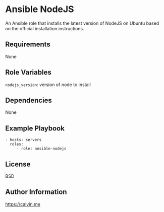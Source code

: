 # Ansible NodeJS

An Ansible role that installs the latest version of NodeJS on Ubuntu based on the official installation instructions.

## Requirements

None

## Role Variables

`nodejs_version`: version of node to install

## Dependencies

None

## Example Playbook

```
- hosts: servers
  roles:
     - role: ansible-nodejs
```

## License

BSD

## Author Information

https://calvin.me
